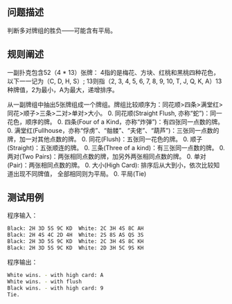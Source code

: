 ## 问题描述

判断多对牌组的胜负——可能含有平局。

## 规则阐述

一副扑克包含52（4 * 13）张牌： 4指的是梅花、方块、红桃和黑桃四种花色，以下一一记为（C, D, H, S）; 13则指（2, 3, 4, 5, 6, 7, 8, 9, 10, T, J, Q, K, A）13种牌值，2为最小，A为最大，递增排序。

从一副牌组中抽出5张牌组成一个牌组。牌组比较顺序为：同花顺>四条>满堂红>同花>顺子>三条>二对>单对>大小。
0. 同花顺(Straight Flush, 亦称“蛇”)：同一花色，顺序的牌。
0. 四条(Four of a Kind，亦称“炸弹”)：有四张同一点数的牌。
0. 满堂红(Fullhouse，亦称“俘虏”、“骷髅”、“夫佬”、“葫芦”)：三张同一点数的牌，加一对其他点数的牌。
0. 同花(Flush)：五张同一花色的牌。
0. 顺子(Straight)：五张顺连的牌。
0. 三条(Three of a kind)：有三张同一点数的牌。
0. 两对(Two Pairs)：两张相同点数的牌，加另外两张相同点数的牌。
0. 单对(Pair)：两张相同点数的牌。
0. 大小(High Card): 排序后从大到小，依次比较知道出现不同牌值， 全部相同则为平局。
0. 平局(Tie)

## 测试用例

程序输入：
```sh
Black: 2H 3D 5S 9C KD  White: 2C 3H 4S 8C AH
Black: 2H 4S 4C 2D 4H  White: 2S 8S AS QS 3S
Black: 2H 3D 5S 9C KD  White: 2C 3H 4S 8C KH
Black: 2H 3D 5S 9C KD  White: 2D 3H 5C 9S KH
```

程序输出：
```sh
White wins. - with high card: A
White wins. - with flush
Black wins. - with high card: 9
Tie.
```
